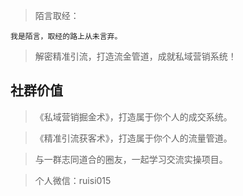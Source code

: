 
> 陌言取经：

    我是陌言，取经的路上从未言弃。

> 解密精准引流，打造流金管道，成就私域营销系统！

## 社群价值
> 《私域营销掘金术》，打造属于你个人的成交系统。

> 《精准引流获客术》，打造属于你个人的流量管道。

> 与一群志同道合的圈友，一起学习交流实操项目。

>  个人微信：ruisi015

<!-- [START](README.md) -->

